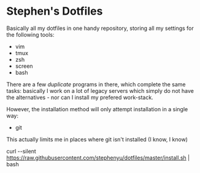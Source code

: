 Stephen's Dotfiles
==================

Basically all my dotfiles in one handy repository, storing all my settings for the following tools:

 * vim
 * tmux
 * zsh
 * screen
 * bash

There are a few _duplicate_ programs in there, which complete the same tasks: basically I work on a lot of legacy
servers which simply do not have the alternatives - nor can I install my prefered work-stack.

However, the installation method will only attempt installation in a single way:

 * git

This actually limits me in places where git isn't installed (I know, I know)

curl --silent https://raw.githubusercontent.com/stephenyu/dotfiles/master/install.sh | bash
